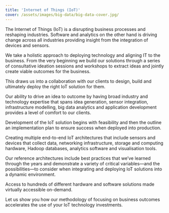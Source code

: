 ```yaml
---
title: 'Internet of Things (IoT)'
cover: /assets/images/big-data/big-data-cover.jpg/
---
```


The Internet of Things (IoT) is a disrupting business processes and reshaping industries. Software and analytics on the other hand is driving change across all industries providing insight from the integration of devices and sensors. 


We take a holistic approach to deploying technology and aligning IT to the business. From the very beginning we build our solutions through a series of consultative ideation sessions and workshops to extract ideas and jointly create viable outcomes for the business.


This draws us into a collaboration with our clients to design, build and ultimately deploy the right IoT solution for them.


Our ability to drive an idea to outcome by having broad industry and technology expertise that spans idea generation, sensor integration, infrastructure modelling, big data analytics and application development provides a level of comfort to our clients.


Development of the IoT solution begins with feasibility and then the outline an implementation plan to ensure success when deployed into production.

Creating multiple end-to-end IoT architectures that include sensors and devices that collect data, networking infrastructure, storage and computing hardware, Hadoop databases, analytics software and visualisation tools. 


Our reference architectures include best practices that we’ve learned through the years and demonstrate a variety of critical variables—and the possibilities—to consider when integrating and deploying IoT solutions into a dynamic environment.


Access to hundreds of different hardware and software solutions made virtually accessible on-demand.


Let us show you how our methodology of focusing on business outcomes accelerates the use of your IoT technology investments.
